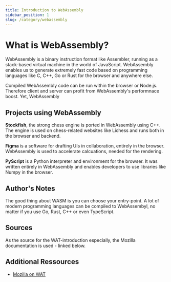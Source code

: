 ```yaml
---
title: Introduction to WebAssembly
sidebar_position: 1
slug: /category/webassembly
---
```


# What is WebAssembly?

WebAssembly is a binary instruction format like Assembler, running as a stack-based virtual machine in the world of JavaScript.
WebAssembly enables us to generate extremely fast code based on programming languages like C, C++, Go or Rust for the browser
and anywhere else.

Compiled WebAssembly code can be run within the browser or Node.js. Therefore client and server can profit from WebAssembly's performnace boost. Yet, WebAssembly

## Projects using WebAssembly

**Stockfish**, the strong chess engine is ported in WebAssembly using C++. The engine is used on chess-related websites like Lichess and runs both in the browser and backend.

**Figma** is a software for drafting UIs in collaboration, entirely in the browser. WebAssembly is used to accelerate calcuations, needed for the rendering.

**PyScript** is a Python interpreter and environment for the browser. It was written entirely in WebAssembly and enables developers to use libraries like Numpy in the browser.

## Author's Notes

The good thing about WASM is you can choose your entry-point. A lot of modern programming languages can be compiled to WebAssembyl, no matter if you use Go, Rust, C++ or even TypeScript.

## Sources

As the source for the WAT-introduction especially, the Mozilla documentation is used - linked below.

## Additional Ressources

-  [Mozilla on WAT](https://developer.mozilla.org/en-US/docs/WebAssembly/Understanding_the_text_format)
